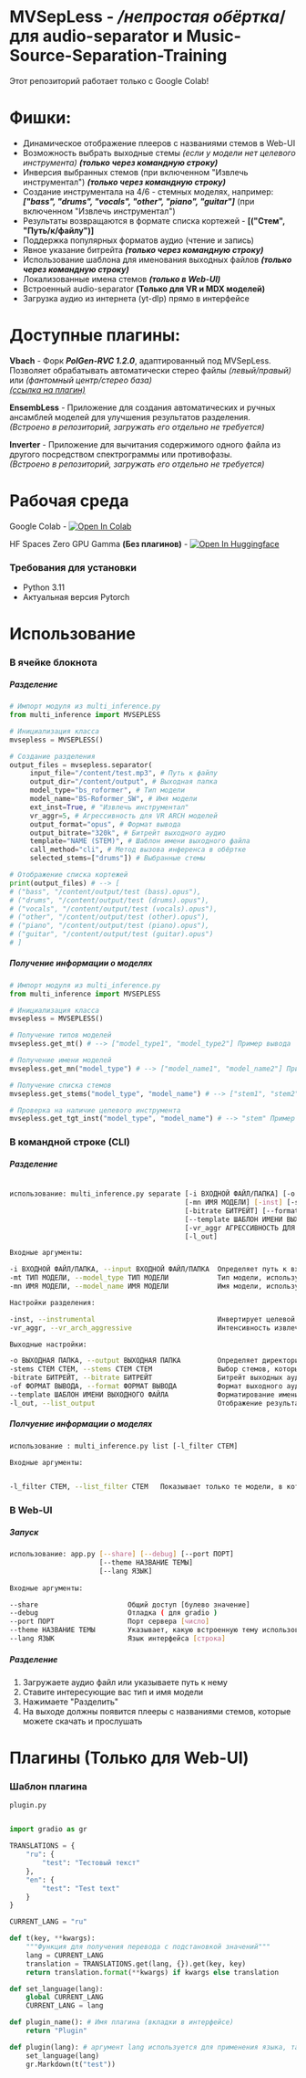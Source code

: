 # MVSepLess - */непростая обёртка*/ для audio-separator и Music-Source-Separation-Training

Этот репозиторий работает только с Google Colab!

# Фишки:

- Динамическое отображение плееров с названиями стемов в Web-UI
- Возможность выбрать выходные стемы *(если у модели нет целевого инструмента)* ***(только через командную строку)***
- Инверсия выбранных стемов (при включенном "Извлечь инструментал") ***(только через командную строку)***
- Создание инструментала на 4/6 - стемных моделях, например: ***["bass", "drums", "vocals", "other", "piano", "guitar"]*** (при включенном "Извлечь инструментал")
- Результаты возвращаются в формате списка кортежей - **[("Стем", "Путь/к/файлу")]**
- Поддержка популярных форматов аудио (чтение и запись)
- Явное указание битрейта ***(только через командную строку)***
- Использование шаблона для именования выходных файлов ***(только через командную строку)***
- Локализованные имена стемов ***(только в Web-UI)***
- Встроенный audio-separator **(Только для VR и MDX моделей)**
- Загрузка аудио из интернета (yt-dlp) прямо в интерфейсе

# Доступные плагины:

**Vbach** - Форк ***PolGen-RVC 1.2.0***, адаптированный под MVSepLess.<br>Позволяет обрабатывать автоматически стерео файлы *(левый/правый)* или *(фантомный центр/стерео база)*<br>*[(ссылка на плагин)](https://huggingface.co/noblebarkrr/mvsepless_plugins/resolve/main/vbach_for_mvsepless_gamma.py?download=true)*

**EnsembLess** - Приложение для создания автоматических и ручных ансамблей моделей для улучшения результатов разделения.<br>*(Встроено в репозиторий, загружать его отдельно не требуется)*

**Inverter** - Приложение для вычитания содержимого одного файла из другого посредством спектрограммы или противофазы.<br>*(Встроено в репозиторий, загружать его отдельно не требуется)*

# Рабочая среда

Google Colab - [![Open In Colab](https://colab.research.google.com/assets/colab-badge.svg)](https://colab.research.google.com/github/noblebarkrr/mvsepless/blob/gamma/Mvsepless_Gamma.ipynb)

HF Spaces Zero GPU Gamma **(Без плагинов)** - [![Open In Huggingface](https://huggingface.co/datasets/huggingface/badges/resolve/main/open-in-hf-spaces-sm.svg)](https://huggingface.co/spaces/noblebarkrr/mvsepless_gamma)


### Требования для установки

- Python 3.11
- Актуальная версия Pytorch

# Использование

### В ячейке блокнота

##### Разделение

```python
# Импорт модуля из multi_inference.py
from multi_inference import MVSEPLESS

# Инициализация класса
mvsepless = MVSEPLESS()

# Создание разделения
output_files = mvsepless.separator(
     input_file="/content/test.mp3", # Путь к файлу
     output_dir="/content/output", # Выходная папка
     model_type="bs_roformer", # Тип модели
     model_name="BS-Roformer_SW", # Имя модели
     ext_inst=True, # "Извлечь инструментал"
     vr_aggr=5, # Агрессивность для VR ARCH моделей
     output_format="opus", # Формат вывода
     output_bitrate="320k", # Битрейт выходного аудио
     template="NAME (STEM)", # Шаблон имени выходного файла
     call_method="cli", # Метод вызова инференса в обёртке
     selected_stems=["drums"]) # Выбранные стемы

# Отображение списка кортежей
print(output_files) # --> [
# ("bass", "/content/output/test (bass).opus"),
# ("drums", "/content/output/test (drums).opus"),
# ("vocals", "/content/output/test (vocals).opus"),
# ("other", "/content/output/test (other).opus"),
# ("piano", "/content/output/test (piano).opus"),
# ("guitar", "/content/output/test (guitar).opus")
# ]

```

##### Получение информации о моделях

```python
# Импорт модуля из multi_inference.py
from multi_inference import MVSEPLESS

# Инициализация класса
mvsepless = MVSEPLESS()

# Получение типов моделей
mvsepless.get_mt() # --> ["model_type1", "model_type2"] Пример вывода

# Получение имени моделей
mvsepless.get_mn("model_type") # --> ["model_name1", "model_name2"] Пример вывода

# Получение списка стемов
mvsepless.get_stems("model_type", "model_name") # --> ["stem1", "stem2"] Пример вывода

# Проверка на наличие целевого инструмента
mvsepless.get_tgt_inst("model_type", "model_name") # --> "stem" Пример вывода

```

### В командной строке (CLI)

##### Разделение

```sh

использование: multi_inference.py separate [-i ВХОДНОЙ ФАЙЛ/ПАПКА] [-o ВЫХОДНАЯ ПАПКА] [-mt ТИП МОДЕЛИ] 
                                           [-mn ИМЯ МОДЕЛИ] [-inst] [-stems "СТЕМ" "СТЕМ" "СТЕМ"...] 
                                           [-bitrate БИТРЕЙТ] [--format ФОРМАТ ВЫВОДА] 
                                           [--template ШАБЛОН ИМЕНИ ВЫХОДНОГО ФАЙЛА]
                                           [-vr_aggr АГРЕССИВНОСТЬ ДЛЯ VR ARCH МОДЕЛЕЙ]
                                           [-l_out]

Входные аргументы:

-i ВХОДНОЙ ФАЙЛ/ПАПКА, --input ВХОДНОЙ ФАЙЛ/ПАПКА  Определяет путь к входному файлу [строка]
-mt ТИП МОДЕЛИ, --model_type ТИП МОДЕЛИ            Тип модели, используемой в разделении [строка]
-mn ИМЯ МОДЕЛИ, --model_name ИМЯ МОДЕЛИ            Имя модели, используемой в разделении [строка]

Настройки разделения:

-inst, --instrumental                              Инвертирует целевой инструмент/выбранные стемы (работает только с MSST) [булево значение]
-vr_aggr, --vr_arch_aggressive                     Интенсивность извлечения стема на VR ARCH моделях [число]

Выходные настройки:

-o ВЫХОДНАЯ ПАПКА, --output ВЫХОДНАЯ ПАПКА         Определяет директорию, куда будут сохранены стемы [строка]
-stems СТЕМ СТЕМ, --stems СТЕМ СТЕМ                Выбор стемов, которые будут сохранены в папке [список]
-bitrate БИТРЕЙТ, --bitrate БИТРЕЙТ                Битрейт выходных аудио (игнорируется если формат вывода WAV, FLAC и AIFF) [строка]
-of ФОРМАТ ВЫВОДА, --format ФОРМАТ ВЫВОДА          Формат выходного аудио [строка]
--template ШАБЛОН ИМЕНИ ВЫХОДНОГО ФАЙЛА            Форматирование имени выходного файла по шаблону [строка]
-l_out, --list_output                              Отображение результатов разделения [булево значение]


```


##### Полчуение информации о моделях

```sh
использование : multi_inference.py list [-l_filter СТЕМ]

Входные аргументы:


-l_filter СТЕМ, --list_filter СТЕМ   Показывает только те модели, в которых есть указанный стем [строка]

```


### В Web-UI

##### Запуск 

```sh
использование: app.py [--share] [--debug] [--port ПОРТ]           
                      [--theme НАЗВАНИЕ ТЕМЫ]       
                      [--lang ЯЗЫК]
 
Входные аргументы:

--share                      Общий доступ [булево значение]
--debug                      Отладка ( для gradio )
--port ПОРТ                  Порт сервера [число]
--theme НАЗВАНИЕ ТЕМЫ        Указывает, какую встроенную тему использовать в интерфейсе [строка]
--lang ЯЗЫК                  Язык интерфейса [строка]

```

##### Разделение

1. Загружаете аудио файл или указываете путь к нему
2. Ставите интересующие вас тип и имя модели
4. Нажимаете "Разделить"
5. На выходе должны появится плееры с названиями стемов, которые можете скачать и прослушать

# Плагины (Только для Web-UI)

### Шаблон плагина

```
plugin.py
```

```python

import gradio as gr

TRANSLATIONS = {
    "ru": {
        "test": "Тестовый текст"
    },
    "en": {
        "test": "Test text"
    }
}

CURRENT_LANG = "ru"

def t(key, **kwargs):
    """Функция для получения перевода с подстановкой значений"""
    lang = CURRENT_LANG
    translation = TRANSLATIONS.get(lang, {}).get(key, key)
    return translation.format(**kwargs) if kwargs else translation

def set_language(lang):
    global CURRENT_LANG
    CURRENT_LANG = lang

def plugin_name(): # Имя плагина (вкладки в интерфейсе)
    return "Plugin"

def plugin(lang): # аргумент lang используется для применения языка, такого же как и в интерфейсе
    set_language(lang)
    gr.Markdown(t("test"))


```













